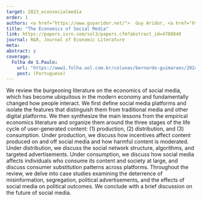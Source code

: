 ```yaml
---
target: 2023_econsocialmedia
order: 1
authors: <a href="https://www.guyaridor.net/">  Guy Aridor, <a href="https://www.rafaeljjd.com/"> Rafael Jiménez-Durán</a>, and <a href="https://www.songlena.com/">Lena Song</a> 
title: "The Economics of Social Media"
link: https://papers.ssrn.com/sol3/papers.cfm?abstract_id=4708840
journal: R&R, Journal of Economic Literature 
meta: 
abstract: y
coverage:
  Folha de S.Paulo: 
    url: "https://www1.folha.uol.com.br/colunas/bernardo-guimaraes/2024/04/devemos-regular-as-redes-sociais.shtml"
    post: (Portuguese)
---
```

We review the burgeoning literature on the economics of social media, which has become ubiquitous in the modern economy and fundamentally changed how people interact. We first define social media platforms and isolate the features that distinguish them from traditional media and other digital platforms. We then synthesize the main lessons from the empirical economics literature and organize them around the three stages of the life cycle of user-generated content: (1) production, (2) distribution, and (3) consumption. Under production, we discuss how incentives affect content produced on and off social media and how harmful content is moderated. Under distribution, we discuss the social network structure, algorithms, and targeted advertisements. Under consumption, we discuss how social media affects individuals who consume its content and society at large, and discuss consumer substitution patterns across platforms. Throughout the review, we delve into case studies examining the deterrence of misinformation, segregation, political advertisements, and the effects of social media on political outcomes. We conclude with a brief discussion on the future of social media.